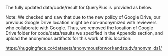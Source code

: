 The fully updated data/code/result for QueryPlus is provided as below.

Note: We checked and saw that due to the new policy of Google Drive, our previous Google Drive location might be non-anonymized with reviewers who collaborate with Google. Thus, we removed the location of Google Drive folder for code/data/results we specified in the Appendix section, and upload the anonymous artifacts for this work at this location:

https://huggingface.co/datasets/anonymousforworkandstudy/anonym_ds1/
